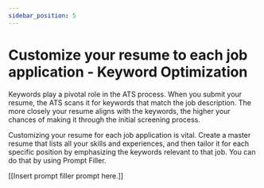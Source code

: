 ```yaml
---
sidebar_position: 5
---
```


# Customize your resume to each job application - Keyword Optimization

Keywords play a pivotal role in the ATS process. When you submit your resume, the ATS scans it for keywords that match the job description. The more closely your resume aligns with the keywords, the higher your chances of making it through the initial screening process.

Customizing your resume for each job application is vital. Create a master resume that lists all your skills and experiences, and then tailor it for each specific position by emphasizing the keywords relevant to that job. You can do that by using Prompt Filler.

[[Insert prompt filler prompt here.]]
